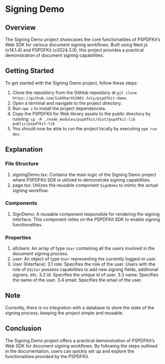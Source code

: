 # Signing Demo

## Overview

The Signing Demo project showcases the core functionalities of PSPDFKit’s Web SDK for various document signing workflows. Built using Next.js (v14.1.4) and PSPDFKit (v2024.3.0), this project provides a practical demonstration of document signing capabilities.

## Getting Started

To get started with the Signing Demo project, follow these steps:

1. Clone the repository from the GitHub repository at `git clone https://github.com/Siddharth2001-July/pspdfkit-demo`.
2. Open a terminal and navigate to the project directory.
3. Run `npm i` to install the project dependencies.
4. Copy the PSPDFKit for Web library assets to the public directory by running:
`cp -R ./node_modules/pspdfkit/dist/pspdfkit-lib public/pspdfkit-lib`
5. You should now be able to run the project locally by executing `npm run dev`.

## Explanation

### File Structure

1. signingDemo.tsx: Contains the main logic of the Signing Demo project where PSPDFKit SDK is utilized to demonstrate signing capabilities.
2. page.tsx: Utilizes the reusable component `SignDemo` to mimic the actual signing workflow.

### Components

1. SignDemo: A reusable component responsible for rendering the signing interface. This component relies on the PSPDFKit SDK to enable signing functionalities.

### Properties
1. allUsers: An array of type `User` containing all the users involved in the document signing process.
2. user: An object of type `User` representing the currently logged-in user.
3. User (Interface):
3.1 role: Specifies the role of the user. Users with the role of `Editor` possess capabilities to add new signing fields, additional signers, etc.
3.2 id: Specifies the unique id of user.
3.3 name: Specifies the name of the user.
3.4 email: Specifies the email of the user.

## Note

Currently, there is no integration with a database to store the state of the signing process, keeping the project simple and reusable.

## Conclusion

The Signing Demo project offers a practical demonstration of PSPDFKit’s Web SDK for document signing workflows. By following the steps outlined in the documentation, users can quickly set up and explore the functionalities provided by the PSPDFKit.
